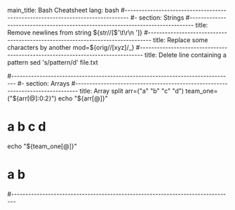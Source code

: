 main_title: Bash Cheatsheet
lang: bash
#-------------------------------------------------------------------------------
#- section: Strings
#-------------------------------------------------------------------------------
title: Remove newlines from string
${str//[$'\t\r\n ']} 
#-------------------------------------------------------------------------------
title: Replace some characters by another
mod=${orig//[xyz]/_}
#-------------------------------------------------------------------------------
title: Delete line containing a pattern
sed 's/pattern/d' file.txt

#-------------------------------------------------------------------------------
#- section: Arrays
#-------------------------------------------------------------------------------
title: Array split
arr=("a" "b" "c" "d")
team_one=("${arr[@]:0:2}")
echo "${arr[@]}"
# a b c d
echo "${team_one[@]}"
# a b

#-------------------------------------------------------------------------------
